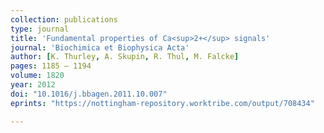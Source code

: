 ```yaml
---
collection: publications
type: journal
title: 'Fundamental properties of Ca<sup>2+</sup> signals'
journal: 'Biochimica et Biophysica Acta'
author: [K. Thurley, A. Skupin, R. Thul, M. Falcke]
pages: 1185 – 1194
volume: 1820
year: 2012
doi: "10.1016/j.bbagen.2011.10.007"
eprints: "https://nottingham-repository.worktribe.com/output/708434"

---
```


